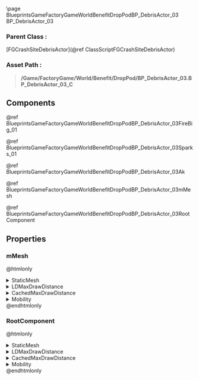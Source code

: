 \page BlueprintsGameFactoryGameWorldBenefitDropPodBP_DebrisActor_03 BP_DebrisActor_03
### Parent Class :
[FGCrashSiteDebrisActor](@ref ClassScriptFGCrashSiteDebrisActor)
### Asset Path :
<b><blockquote>/Game/FactoryGame/World/Benefit/DropPod/BP_DebrisActor_03.BP_DebrisActor_03_C</blockquote></b>
## Components

@ref BlueprintsGameFactoryGameWorldBenefitDropPodBP_DebrisActor_03FireBig_01

@ref BlueprintsGameFactoryGameWorldBenefitDropPodBP_DebrisActor_03Sparks_01

@ref BlueprintsGameFactoryGameWorldBenefitDropPodBP_DebrisActor_03Ak

@ref BlueprintsGameFactoryGameWorldBenefitDropPodBP_DebrisActor_03mMesh

@ref BlueprintsGameFactoryGameWorldBenefitDropPodBP_DebrisActor_03RootComponent

## Properties

### mMesh
@htmlonly
<details>
 <summary>StaticMesh</summary>
<details>
 <summary>$AssetPath</summary>
<b><a href="_blueprints_game_factory_game_world_benefit_drop_pod_mesh_spaceship__debris_03.html"><blockquote>Spaceship_Debris_03</blockquote></a></b>
</details>
</details>
<details>
 <summary>LDMaxDrawDistance</summary>
<blockquote>40000</blockquote>
</details>
<details>
 <summary>CachedMaxDrawDistance</summary>
<blockquote>40000</blockquote>
</details>
<details>
 <summary>Mobility</summary>
<blockquote>0</blockquote>
</details>
@endhtmlonly

### RootComponent
@htmlonly
<details>
 <summary>StaticMesh</summary>
<details>
 <summary>$AssetPath</summary>
<b><a href="_blueprints_game_factory_game_world_benefit_drop_pod_mesh_spaceship__debris_03.html"><blockquote>Spaceship_Debris_03</blockquote></a></b>
</details>
</details>
<details>
 <summary>LDMaxDrawDistance</summary>
<blockquote>40000</blockquote>
</details>
<details>
 <summary>CachedMaxDrawDistance</summary>
<blockquote>40000</blockquote>
</details>
<details>
 <summary>Mobility</summary>
<blockquote>0</blockquote>
</details>
@endhtmlonly

